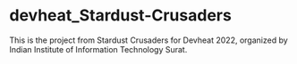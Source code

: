 # devheat_Stardust-Crusaders
This is the project from Stardust Crusaders for Devheat 2022, organized by Indian Institute of Information Technology Surat.
